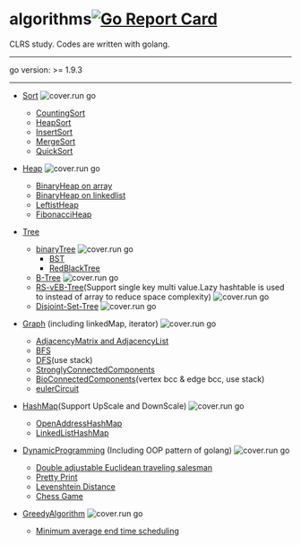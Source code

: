 # algorithms[![Go Report Card](https://goreportcard.com/badge/github.com/shady831213/algorithms)](https://goreportcard.com/report/github.com/shady831213/algorithms)
CLRS study. Codes are written with golang.

----------------

go version: >= 1.9.3

----------------

- [Sort](https://github.com/shady831213/algorithms/tree/master/sort) ![cover.run go](https://cover.run/go/github.com/shady831213/algorithms/sort.svg?tag=golang-1.10)
  - [CountingSort](https://github.com/shady831213/algorithms/blob/master/sort/countingSort.go)
  - [HeapSort](https://github.com/shady831213/algorithms/blob/master/sort/heapSort.go)
  - [InsertSort](https://github.com/shady831213/algorithms/blob/master/sort/insertionSort.go)
  - [MergeSort](https://github.com/shady831213/algorithms/blob/master/sort/mergeSort.go)
  - [QuickSort](https://github.com/shady831213/algorithms/blob/master/sort/quickSort.go)
  
- [Heap](https://github.com/shady831213/algorithms/tree/master/heap)
![cover.run go](https://cover.run/go/github.com/shady831213/algorithms/heap.svg?tag=golang-1.10)
  - [BinaryHeap on array](https://github.com/shady831213/algorithms/blob/master/heap/arrayHeap.go)
  - [BinaryHeap on linkedlist](https://github.com/shady831213/algorithms/blob/master/heap/linkedHeap.go)
  - [LeftistHeap](https://github.com/shady831213/algorithms/blob/master/heap/leftistHeap.go)
  - [FibonacciHeap](https://github.com/shady831213/algorithms/blob/master/heap/fibHeap.go)
  
- [Tree](https://github.com/shady831213/algorithms/tree/master/tree)
  - [binaryTree](https://github.com/shady831213/algorithms/tree/master/tree/binaryTree)
  ![cover.run go](https://cover.run/go/github.com/shady831213/algorithms/tree/binaryTree.svg?tag=golang-1.10)
    - [BST](https://github.com/shady831213/algorithms/blob/master/tree/binaryTree/binarySearchTree.go)
    - [RedBlackTree](https://github.com/shady831213/algorithms/blob/master/tree/binaryTree/rbTree.go)
  - [B-Tree](https://github.com/shady831213/algorithms/tree/master/tree/bTree)
  ![cover.run go](https://cover.run/go/github.com/shady831213/algorithms/tree/bTree.svg?tag=golang-1.10)
  - [RS-vEB-Tree](https://github.com/shady831213/algorithms/tree/master/tree/vEBTree)(Support single key multi value.Lazy hashtable is used to instead of array to reduce space complexity)
  ![cover.run go](https://cover.run/go/github.com/shady831213/algorithms/tree/vEBTree.svg?tag=golang-1.10)
  - [Disjoint-Set-Tree](https://github.com/shady831213/algorithms/tree/master/tree/disjointSetTree)
  ![cover.run go](https://cover.run/go/github.com/shady831213/algorithms/tree/disjointSetTree.svg?tag=golang-1.10)
  
- [Graph](https://github.com/shady831213/algorithms/tree/master/graph) (including linkedMap, iterator)
![cover.run go](https://cover.run/go/github.com/shady831213/algorithms/graph.svg?tag=golang-1.10)
  - [AdjacencyMatrix and AdjacencyList](https://github.com/shady831213/algorithms/blob/master/graph/graph.go)
  - [BFS](https://github.com/shady831213/algorithms/blob/master/graph/bfs.go)
  - [DFS](https://github.com/shady831213/algorithms/blob/master/graph/dfs.go)(use stack)
  - [StronglyConnectedComponents](https://github.com/shady831213/algorithms/blob/master/graph/stronglyConnectedComp.go)
  - [BioConnectedComponents](https://github.com/shady831213/algorithms/blob/master/graph/bioConnectedComp.go)(vertex bcc & edge bcc, use stack)  
  - [eulerCircuit](https://github.com/shady831213/algorithms/blob/master/graph/eulerCircuit.go)  
  
- [HashMap](https://github.com/shady831213/algorithms/tree/master/hashMap)(Support UpScale and DownScale)
![cover.run go](https://cover.run/go/github.com/shady831213/algorithms/hashMap.svg?tag=golang-1.10)
  - [OpenAddressHashMap](https://github.com/shady831213/algorithms/blob/master/hashMap/openHashMap.go)
  - [LinkedListHashMap](https://github.com/shady831213/algorithms/blob/master/hashMap/chainedHashMap.go)
  
- [DynamicProgramming](https://github.com/shady831213/algorithms/tree/master/dp) (Including OOP pattern of golang)
![cover.run go](https://cover.run/go/github.com/shady831213/algorithms/dp.svg?tag=golang-1.10)
  - [Double adjustable Euclidean traveling salesman](https://github.com/shady831213/algorithms/blob/master/dp/bitonicTSP.go)
  - [Pretty Print](https://github.com/shady831213/algorithms/blob/master/dp/prettyPrint.go)
  - [Levenshtein Distance](https://github.com/shady831213/algorithms/blob/master/dp/levenshteinDistance.go)
  - [Chess Game](https://github.com/shady831213/algorithms/blob/master/dp/chessGame.go)
  
- [GreedyAlgorithm](https://github.com/shady831213/algorithms/tree/master/greedy)
![cover.run go](https://cover.run/go/github.com/shady831213/algorithms/greedy.svg?tag=golang-1.10)
  - [Minimum average end time scheduling](https://github.com/shady831213/algorithms/blob/master/greedy/minAvgCompletedTimeSch.go)
